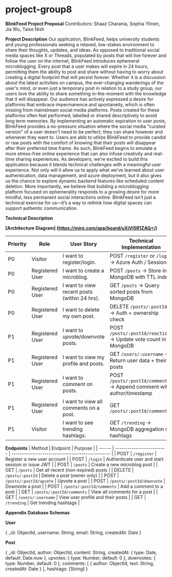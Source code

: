 # project-group8
**BlinkFeed Project Proposal**
Contributors: Shaaz Charania, Sophia Ylinen, Jia Wu, Taise Nish

**Project Description**
Our application, BlinkFeed, helps university students and young professionals seeking a relaxed, low-stakes environment to share their thoughts, updates, and ideas. As opposed to traditional social media spaces like X or Threads, populated by posts that will live forever and follow the user on the internet, BlinkFeed introduces ephemeral microblogging. Every post that a user makes will expire in 24 hours, permitting them the ability to post and share without having to worry about creating a digital footprint that will persist forever. Whether it is a discussion about the latest activities on campus, the ever-changing wanderings of the user's mind, or even just a temporary post in relation to a study group, our users love the ability to share something in-the-moment with the knowledge that it will disappear. 
Our audience has actively expressed a desire for platforms that embrace impermanence and spontaneity, which is often missing from mainstream social media platforms. Posts created for these platforms often feel performed, labelled or shared descriptively to avoid long term memories. By implementing an automatic expiration to user posts, BlinkFeed provides a no-pressure situation where the social media "curated version" of a user doesn't need to be perfect; they can share however and whenever they want to. Users are able to utilize BlinkFeed to provide candid or raw posts with the comfort of knowing that their posts will disappear after their preferred time frame. As such, BlinkFeed begins to emulate a more stress-free online experience that can also infuse creativity and real-time sharing experiences.
As developers, we’re excited to build this application because it blends technical challenges with a meaningful user experience. Not only will it allow us to apply what we’ve learned about user authentication, data management, and azure deployment, but it also gives us the chance to explore dynamic backend features like scheduled content deletion. More importantly, we believe that building a microblogging platform focused on ephemerality responds to a growing desire for more mindful, less permanent social interactions online. BlinkFeed isn’t just a technical exercise for us—it’s a way to rethink how digital spaces can support authentic communication.


**Technical Description**

**[Architecture Diagram] (https://miro.com/app/board/uXjVI5R1ZAQ=/)**



| Priority | Role            | User Story                                   | Technical Implementation                                              |
| -------- | --------------- | -------------------------------------------- | --------------------------------------------------------------------- |
| P0       | Visitor         | I want to register/login.                    | POST `/register` or `/login` → Azure Auth / Sessions                  |
| P0       | Registered User | I want to create a microblog.                | POST `/posts` → Store in MongoDB with TTL index                       |
| P0       | Registered User | I want to view recent posts (within 24 hrs). | GET `/posts` → Query sorted posts from MongoDB                        |
| P0       | Registered User | I want to delete my own post.                | DELETE `/posts/:postId` → Auth + ownership check                      |
| P1       | Registered User | I want to upvote/downvote posts.             | POST `/posts/:postId/reactions` → Update vote count in MongoDB        |
| P1       | Registered User | I want to view my profile and posts.         | GET `/users/:username` → Return user data + their posts               |
| P1       | Registered User | I want to comment on posts.                  | POST `/posts/:postId/comments` → Append comment with author/timestamp |
| P1       | Registered User | I want to view all comments on a post.       | GET `/posts/:postId/comments`                                         |
| P1       | Visitor         | I want to see trending hashtags.             | GET `/trending` → MongoDB aggregation of hashtags                     |


**Endpoints**
| Method | Endpoint                  | Purpose                                          |
| ------ | ------------------------- | ------------------------------------------------ |
| POST   | `/register`               | Register a new user account                      |
| POST   | `/login`                  | Authenticate user and start session or issue JWT |
| POST   | `/posts`                  | Create a new microblog post                      |
| GET    | `/posts`                  | Get all recent (non-expired) posts               |
| DELETE | `/posts/:postId`          | Delete a post (owner only)                       |
| POST   | `/posts/:postId/upvote`   | Upvote a post                                    |
| POST   | `/posts/:postId/downvote` | Downvote a post                                  |
| POST   | `/posts/:postId/comments` | Add a comment to a post                          |
| GET    | `/posts/:postId/comments` | View all comments for a post                     |
| GET    | `/users/:username`        | View user profile and their posts                |
| GET    | `/trending`               | Get trending hashtags                            |


**Appendix**
**Database Schemas**

**User**

{
  _id: ObjectId,
  username: String,
  email: String,
  createdAt: Date
}

**Post**

{
  _id: ObjectId,
  author: ObjectId,
  content: String,
  createdAt: { type: Date, default: Date.now },
  upvotes: { type: Number, default: 0 },
  downvotes: { type: Number, default: 0 },
  comments: [
    {
      author: ObjectId,
      text: String,
      createdAt: Date
    }
  ],
  hashtags: [String]
}






